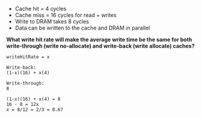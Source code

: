 - Cache hit = 4 cycles
- Cache miss = 16 cycles for read + writes
- Write to DRAM takes 8 cycles
- Data can be written to the cache and DRAM in parallel

**What write hit rate will make the average write time be the same for both write-through (write no-allocate) and write-back (write allocate) caches?**

```
writeHitRate = x

Write-back:
(1-x)(16) + x(4)

Write-through:
8

(1-x)(16) + x(4) = 8
16 - 8 = 12x
x = 8/12 = 2/3 = 0.67
```